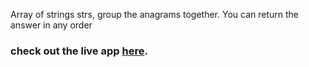 Array of strings strs, group the anagrams together. You can return the answer in any order

### check out the live app [here](https://priyanka23-brs.github.io/array-assignment/).
